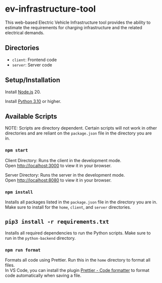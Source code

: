 # ev-infrastructure-tool

This web-based Electric Vehicle Infrastructure tool provides the ability to estimate the requirements for charging infrastructure and the related electrical demands.

## Directories

- `client`: Frontend code
- `server`: Server code

## Setup/Installation

Install [Node.js](https://nodejs.org) 20.

Install [Python 3.10](https://www.python.org/downloads/) or higher.

## Available Scripts

NOTE: Scripts are directory dependent. Certain scripts will not work in other directories and are reliant on the `package.json` file in the directory you are in.

### `npm start`

Client Directory: Runs the client in the development mode.\
Open [http://localhost:3000](http://localhost:3000) to view it in your browser.

Server Directory: Runs the server in the development mode.\
Open [http://localhost:8080](http://localhost:8080) to view it in your browser.

### `npm install`

Installs all packages listed in the `package.json` file in the directory you are in. Make sure to install for the `home`, `client`, and `server` directories.

## `pip3 install -r requirements.txt`

Installs all required dependencies to run the Python scripts. Make sure to run in the `python-backend` directory.

### `npm run format`

Formats all code using Prettier. Run this in the `home` directory to format all files. \
In VS Code, you can install the plugin [Prettier - Code formatter](https://marketplace.visualstudio.com/items?itemName=esbenp.prettier-vscode) to format code automatically when saving a file.

